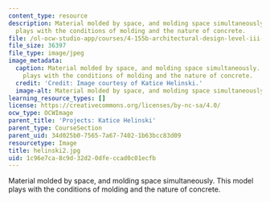 ```yaml
---
content_type: resource
description: Material molded by space, and molding space simultaneously. This model
  plays with the conditions of molding and the nature of concrete.
file: /ol-ocw-studio-app/courses/4-155b-architectural-design-level-iii-a-student-center-for-mit-fall-2004/1c96e7ca8c9d32d20dfeccad0c01ecfb_helinski2.jpg
file_size: 36397
file_type: image/jpeg
image_metadata:
  caption: Material molded by space, and molding space simultaneously. This model
    plays with the conditions of molding and the nature of concrete.
  credit: 'Credit: Image courtesy of Katice Helinski.'
  image-alt: Material molded by space, and molding space simultaneously.
learning_resource_types: []
license: https://creativecommons.org/licenses/by-nc-sa/4.0/
ocw_type: OCWImage
parent_title: 'Projects: Katice Helinski'
parent_type: CourseSection
parent_uid: 34d025b0-7565-7a67-7402-1b63bcc83d09
resourcetype: Image
title: helinski2.jpg
uid: 1c96e7ca-8c9d-32d2-0dfe-ccad0c01ecfb
---
```

Material molded by space, and molding space simultaneously. This model plays with the conditions of molding and the nature of concrete.